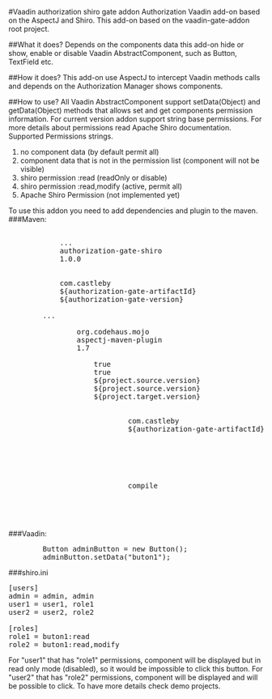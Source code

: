 #Vaadin authorization shiro gate addon
Authorization Vaadin add-on based on the AspectJ and Shiro. This add-on based on the vaadin-gate-addon root project. 

##What it does?
Depends on the components data this add-on hide or show, enable or disable Vaadin AbstractComponent, such as Button, TextField etc.

##How it does?
This add-on use AspectJ to intercept Vaadin methods calls and depends on the Authorization Manager shows components.

##How to use?
All Vaadin AbstractComponent support setData(Object) and getData(Object) methods that allows set and get components  permission information. For current version addon support string base permissions. For more details about permissions read Apache Shiro documentation.  
Supported Permissions strings.
1. no component data (by default permit all)
2. component data that is not in the permission list (component will not be visible)
3. shiro permission :read (readOnly or disable)
4. shiro permission :read,modify (active, permit all)
5. Apache Shiro Permission (not implemented yet)

To use this addon you need to add dependencies and plugin to the maven.
###Maven:
<pre>
		<properties>
			...
			<authorization-gate-artifactId>authorization-gate-shiro</authorization-gate-artifactId>
			<authorization-gate-version>1.0.0</authorization-gate-version>
		</properties>
		<dependency>
			<groupId>com.castleby</groupId>
			<artifactId>${authorization-gate-artifactId}</artifactId>
			<version>${authorization-gate-version}</version>
		</dependency>
		...
		<plugin>
				<groupId>org.codehaus.mojo</groupId>
				<artifactId>aspectj-maven-plugin</artifactId>
				<version>1.7</version>
				<configuration>
					<showWeaveInfo>true</showWeaveInfo>
					<forceAjcCompile>true</forceAjcCompile>
					<complianceLevel>${project.source.version}</complianceLevel>
					<source>${project.source.version}</source>
					<target>${project.target.version}</target>
					<aspectLibraries>
						<aspectLibrary>
							<groupId>com.castleby</groupId>
							<artifactId>${authorization-gate-artifactId}</artifactId>
						</aspectLibrary>
					</aspectLibraries>
				</configuration>
				<executions>
					<execution>
						<goals>
							<goal>compile</goal>
						</goals>
					</execution>
				</executions>
			</plugin>
</pre>		
###Vaadin:
<pre>
        Button adminButton = new Button();
        adminButton.setData("buton1");
</pre>  

###shiro.ini
<pre>
[users]
admin = admin, admin
user1 = user1, role1
user2 = user2, role2

[roles]
role1 = buton1:read
role2 = buton1:read,modify
</pre>

For "user1" that has "role1" permissions, component will be displayed but in read only mode (disabled), so it would be impossible to click this button.
For "user2" that has "role2" permissions, component will be displayed and will be possible to click.
To have more details check demo projects.
